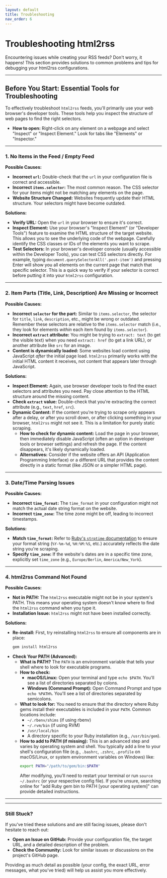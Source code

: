 ```yaml
---
layout: default
title: Troubleshooting
nav_order: 6
---
```


# Troubleshooting html2rss

Encountering issues while creating your RSS feeds? Don't worry, it happens! This section provides solutions to common problems and tips for debugging your html2rss configurations.

---

## Before You Start: Essential Tools for Troubleshooting

To effectively troubleshoot `html2rss` feeds, you'll primarily use your web browser's developer tools. These tools help you inspect the structure of web pages to find the right selectors.

- **How to open:** Right-click on any element on a webpage and select "Inspect" or "Inspect Element." Look for tabs like "Elements" or "Inspector."

---

### 1. No Items in the Feed / Empty Feed

**Possible Causes:**

- **Incorrect `url`:** Double-check that the `url` in your configuration file is correct and accessible.
- **Incorrect `items.selector`:** The most common reason. The CSS selector for your items might not be matching any elements on the page.
- **Website Structure Changed:** Websites frequently update their HTML structure. Your selectors might have become outdated.

**Solutions:**

- **Verify URL:** Open the `url` in your browser to ensure it's correct.
- **Inspect Element:** Use your browser's "Inspect Element" (or "Developer Tools") feature to examine the HTML structure of the target website. This allows you to see the underlying code of the webpage. Carefully identify the CSS classes or IDs of the elements you want to scrape.
- **Test Selectors:** In your browser's developer console (usually accessible within the Developer Tools), you can test CSS selectors directly. For example, typing `document.querySelectorAll('.post-item')` and pressing Enter will show you all elements on the current page that match that specific selector. This is a quick way to verify if your selector is correct before putting it into your `html2rss` configuration.

---

### 2. Item Parts (Title, Link, Description) Are Missing or Incorrect

**Possible Causes:**

- **Incorrect `selector` for the part:** Similar to `items.selector`, the selector for `title`, `link`, `description`, etc., might be wrong or outdated. Remember these selectors are relative to the `items.selector` match (i.e., they look for elements _within_ each item found by `items.selector`).
- **Incorrect `extract` attribute:** You might be trying to `extract: text` (to get the visible text) when you need `extract: href` (to get a link URL), or another attribute like `src` for an image.
- **Content is dynamically loaded:** Some websites load content using JavaScript _after_ the initial page load. `html2rss` primarily works with the initial HTML content it receives, not content that appears later through JavaScript.

**Solutions:**

- **Inspect Element:** Again, use browser developer tools to find the exact selectors and attributes you need. Pay close attention to the HTML structure around the missing content.
- **Check `extract` value:** Double-check that you're extracting the correct attribute (e.g., `text`, `href`, `src`).
- **Dynamic Content:** If the content you're trying to scrape only appears after a delay, or after you scroll down, or after clicking something in your browser, `html2rss` might not see it. This is a limitation for purely static scraping.
  - **How to check for dynamic content:** Load the page in your browser, then immediately disable JavaScript (often an option in developer tools or browser settings) and refresh the page. If the content disappears, it's likely dynamically loaded.
  - **Alternatives:** Consider if the website offers an API (Application Programming Interface) or a different URL that provides the content directly in a static format (like JSON or a simpler HTML page).

---

### 3. Date/Time Parsing Issues

**Possible Causes:**

- **Incorrect `time_format`:** The `time_format` in your configuration might not match the actual date string format on the website.
- **Incorrect `time_zone`:** The time zone might be off, leading to incorrect timestamps.

**Solutions:**

- **Match `time_format`:** Refer to [Ruby's `strptime` documentation](https://ruby-doc.org/core-3.0.0/Time.html#method-c-strptime) to ensure your format string (`%Y-%m-%d`, `%H:%M:%S`, etc.) accurately reflects the date string you're scraping.
- **Specify `time_zone`:** If the website's dates are in a specific time zone, explicitly set `time_zone` (e.g., `Europe/Berlin`, `America/New_York`).

---

### 4. html2rss Command Not Found

**Possible Causes:**

- **Not in PATH:** The `html2rss` executable might not be in your system's PATH. This means your operating system doesn't know where to find the `html2rss` command when you type it.
- **Installation Issue:** `html2rss` might not have been installed correctly.

**Solutions:**

- **Re-install:** First, try reinstalling `html2rss` to ensure all components are in place:
  ```bash
  gem install html2rss
  ```
- **Check Your PATH (Advanced):**
  - **What is PATH?** The `PATH` is an environment variable that tells your shell where to look for executable programs.
  - **How to check:**
    - **macOS/Linux:** Open your terminal and type `echo $PATH`. You'll see a list of directories separated by colons.
    - **Windows (Command Prompt):** Open Command Prompt and type `echo %PATH%`. You'll see a list of directories separated by semicolons.
  - **What to look for:** You need to ensure that the directory where Ruby gems install their executables is included in your `PATH`. Common locations include:
    - `~/.rbenv/shims` (if using rbenv)
    - `~/.rvm/bin` (if using RVM)
    - `/usr/local/bin`
    - A directory specific to your Ruby installation (e.g., `/usr/bin/gem`).
  - **How to add to PATH (if missing):** This is an advanced step and varies by operating system and shell. You typically add a line to your shell's configuration file (e.g., `.bashrc`, `.zshrc`, `.profile` on macOS/Linux, or system environment variables on Windows) like:
    ```bash
    export PATH="/path/to/gem/bin:$PATH"
    ```
    After modifying, you'll need to restart your terminal or run `source ~/.bashrc` (or your respective config file). If you're unsure, searching online for "add Ruby gem bin to PATH [your operating system]" can provide detailed instructions.

---

---

### Still Stuck?

If you've tried these solutions and are still facing issues, please don't hesitate to reach out:

- **Open an Issue on GitHub:** Provide your configuration file, the target URL, and a detailed description of the problem.
- **Check the Community:** Look for similar issues or discussions on the project's GitHub page.

Providing as much detail as possible (your config, the exact URL, error messages, what you've tried) will help us assist you more effectively.
